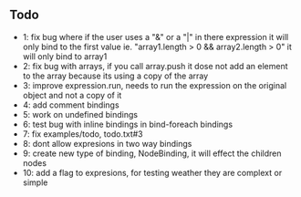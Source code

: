 ## Todo
 - 1: fix bug where if the user uses a "&" or a "|" in there expression it will only bind to the first value ie. "array1.length > 0 && array2.length > 0" it will only bind to array1
 - 2: fix bug with arrays, if you call array.push it dose not add an element to the array because its using a copy of the array
 - 3: improve expression.run, needs to run the expression on the original object and not a copy of it
 - 4: add comment bindings
 - 5: work on undefined bindings
 - 6: test bug with inline bindings in bind-foreach bindings
 - 7: fix examples/todo, todo.txt#3
 - 8: dont allow expresions in two way bindings
 - 9: create new type of binding, NodeBinding, it will effect the children nodes
 - 10: add a flag to expresions, for testing weather they are complext or simple
